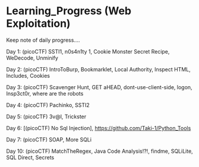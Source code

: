 # Learning_Progress (Web Exploitation)
Keep note of daily progress....

Day 1: 
(picoCTF) SSTI1, n0s4n1ty 1, Cookie Monster Secret Recipe, WeDecode, Unminify

Day 2:
(picoCTF) IntroToBurp, Bookmarklet, Local Authority, Inspect HTML, Includes, Cookies

Day 3:
(picoCTF) Scavenger Hunt, GET aHEAD, dont-use-client-side, logon, Insp3ct0r, where are the robots

Day 4:
(picoCTF) Pachinko, SSTI2

Day 5:
(picoCTF) 3v@l, Trickster

Day 6:
[(picoCTF) No Sql Injection], https://github.com/Taki-1/Python_Tools

Day 7:
(picoCTF) SOAP, More SQLi

Day 10:
(picoCTF) MatchTheRegex, Java Code Analysis!?!, findme, SQLiLite, SQL Direct, Secrets
